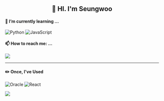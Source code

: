<div align='center'>

## 👋 HI. I'm Seungwoo
</div>


 
  
#### 🌱 I’m currently learning ...
  
![Python](https://img.shields.io/badge/python-3670A0?style=for-the-badge&logo=python&logoColor=ffdd54)
![JavaScript](https://img.shields.io/badge/javascript-%23323330.svg?style=for-the-badge&logo=javascript&logoColor=%23F7DF1E)

#### 📫 How to reach me: ...

<a href="mailto:rlatmddn94@gmail.com"><img src="https://img.shields.io/badge/Gmail-D14836?style=for-the-badge&logo=gmail&logoColor=white" /></a>

---


#### ✏️ Once, I've Used

![Oracle](https://img.shields.io/badge/Oracle-F80000?style=for-the-badge&logo=oracle&logoColor=white)
![React](https://img.shields.io/badge/react-%2320232a.svg?style=for-the-badge&logo=react&logoColor=%2361DAFB)

<div>
  <img src="https://github-readme-stats-e9ef0oy8z-btdnobacon.vercel.app/api/top-langs/?username=BTDnoBacon&layout=compact&theme=tokyonight"/>
</div>


<!--
**BTDnoBacon/BTDnoBacon** is a ✨ _special_ ✨ repository because its `README.md` (this file) appears on your GitHub profile.

Here are some ideas to get you started:

- 🔭 I’m currently working on ...
- 🌱 I’m currently learning ...
- 👯 I’m looking to collaborate on ...
- 🤔 I’m looking for help with ...
- 💬 Ask me about ...
- 📫 How to reach me: ...
- 😄 Pronouns: ...
- ⚡ Fun fact: ...
-->
